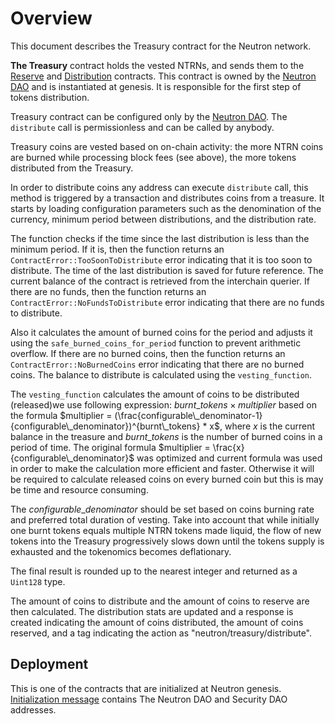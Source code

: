 # Overview

This document describes the Treasury contract for the Neutron network.

**The Treasury** contract holds the vested NTRNs, and sends them to the [Reserve](../reserve/overview.md) and [Distribution](../distribution/overview.md) contracts. This contract is owned by the [Neutron DAO](/docs/neutron/dao/overview.md#neutron-dao) and is instantiated at genesis. It is responsible for the first step of tokens
distribution.

Treasury contract can be configured only by the [Neutron DAO](/docs/neutron/dao/overview.md#neutron-dao). The `distribute` call is permissionless and can be called by anybody.

Treasury coins are vested based on on-chain activity: the more NTRN coins are burned while processing block fees (see above), the more tokens distributed from the Treasury.

In order to distribute coins any address can execute `distribute` call, this method is triggered by a transaction and distributes coins from a treasure. 
It starts by loading configuration parameters such as the denomination of the currency, minimum period between distributions, and the distribution rate.

The function checks if the time since the last distribution is less than the minimum period. If it is, then the function returns an `ContractError::TooSoonToDistribute` error indicating that it is too soon to distribute. The time of the last distribution is saved for future reference. The current balance of the contract is retrieved from the interchain querier. If there are no funds, then the function returns an `ContractError::NoFundsToDistribute` error indicating that there are no funds to distribute.

Also it calculates the amount of burned coins for the period and adjusts it using the `safe_burned_coins_for_period` function to prevent arithmetic overflow. If there are no burned coins, then the function returns an `ContractError::NoBurnedCoins` error indicating that there are no burned coins. The balance to distribute is calculated using the `vesting_function`.

The `vesting_function` calculates the amount of coins to be distributed (released)we use following expression: $burnt\_tokens \times multiplier$ based on the formula $multiplier = (\frac{configurable\_denominator-1}{configurable\_denominator})^{burnt\_tokens} * x$, where $x$ is the current balance in the treasure and ${burnt\_tokens}$ is the number of burned coins in a period of time. The original formula $multiplier = \frac{x}{configurable\_denominator}$ was optimized and current formula was used in order to make the calculation more efficient and faster. Otherwise it will be required to calculate released coins on every burned coin but this is may be time and resource consuming.

The $configurable\_denominator$ should be
set based on coins burning rate and preferred total duration of vesting. Take into account that while initially one
burnt tokens equals multiple NTRN tokens made liquid, the flow of new tokens into the Treasury progressively slows down
until the tokens supply is exhausted and the tokenomics becomes deflationary.

The final result is rounded up to the nearest integer and returned as a `Uint128` type.

The amount of coins to distribute and the amount of coins to reserve are then calculated. The distribution stats are updated and a response is created indicating the amount of coins distributed, the amount of coins reserved, and a tag indicating the action as "neutron/treasury/distribute".

## Deployment

This is one of the contracts that are initialized at Neutron genesis. [Initialization message](./messages.md) contains The Neutron DAO and
Security DAO addresses.
